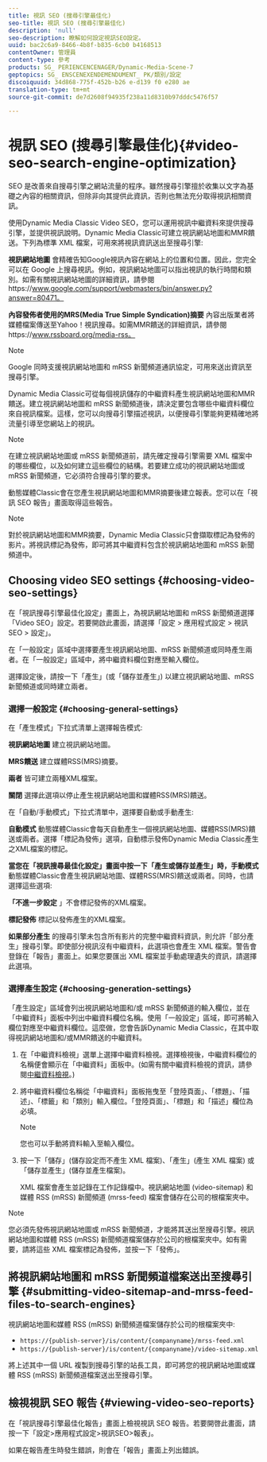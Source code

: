 ```yaml
---
title: 視訊 SEO (搜尋引擎最佳化)
seo-title: 視訊 SEO (搜尋引擎最佳化)
description: 'null'
seo-description: 瞭解如何設定視訊SEO設定。
uuid: bac2c6a9-8466-4b8f-b835-6cb0 b4168513
contentOwner: 管理員
content-type: 參考
products: SG_ PERIENCENCENAGER/Dynamic-Media-Scene-7
geptopics: SG_ ENSCENEXENDEMENDUMENT_ PK/類別/設定
discoiquuid: 34d868-775f-452b-b26 e-d139 f0 e280 ae
translation-type: tm+mt
source-git-commit: de7d2608f94935f238a11d8310b97dddc5476f57

---
```



# 視訊 SEO (搜尋引擎最佳化){#video-seo-search-engine-optimization}

SEO 是改善來自搜尋引擎之網站流量的程序。雖然搜尋引擎擅於收集以文字為基礎之內容的相關資訊，但除非向其提供此資訊，否則也無法充分取得視訊相關資訊。

使用Dynamic Media Classic Video SEO，您可以運用視訊中繼資料來提供搜尋引擎，並提供視訊說明。Dynamic Media Classic可建立視訊網站地圖和MMR饋送。下列為標準 XML 檔案，可用來將視訊資訊送出至搜尋引擎:

**視訊網站地圖** 會精確告知Google視訊內容在網站上的位置和位置。因此，您完全可以在 Google 上搜尋視訊。例如，視訊網站地圖可以指出視訊的執行時間和類別。如需有關視訊網站地圖的詳細資訊，請參閱https://www.google.com/support/webmasters/bin/answer.py?answer=80471。

**內容發佈者使用的MRS(Media True Simple Syndication)摘要** 內容出版業者將媒體檔案傳送至Yahoo！視訊搜尋。如需MMR饋送的詳細資訊，請參閱https://www.rssboard.org/media-rss。

>[!NOTE]
>
>Google 同時支援視訊網站地圖和 mRSS 新聞頻道通訊協定，可用來送出資訊至搜尋引擎。

Dynamic Media Classic可從每個視訊儲存的中繼資料產生視訊網站地圖和MMR饋送。建立視訊網站地圖和 mRSS 新聞頻道後，請決定要包含哪些中繼資料欄位來自視訊檔案。這樣，您可以向搜尋引擎描述視訊，以便搜尋引擎能夠更精確地將流量引導至您網站上的視訊。

>[!NOTE]
>
>在建立視訊網站地圖或 mRSS 新聞頻道前，請先確定搜尋引擎需要 XML 檔案中的哪些欄位，以及如何建立這些欄位的結構。若要建立成功的視訊網站地圖或 mRSS 新聞頻道，它必須符合搜尋引擎的要求。

動態媒體Classic會在您產生視訊網站地圖和MMR摘要後建立報表。您可以在「視訊 SEO 報告」畫面取得這些報告。

>[!NOTE]
>
>對於視訊網站地圖和MMR摘要，Dynamic Media Classic只會擷取標記為發佈的影片。將視訊標記為發佈，即可將其中繼資料包含於視訊網站地圖和 mRSS 新聞頻道中。

## Choosing video SEO settings {#choosing-video-seo-settings}

在「視訊搜尋引擎最佳化設定」畫面上，為視訊網站地圖和 mRSS 新聞頻道選擇「Video SEO」設定。若要開啟此畫面，請選擇「設定 &gt; 應用程式設定 &gt; 視訊 SEO &gt; 設定」。

在「一般設定」區域中選擇要產生視訊網站地圖、mRSS 新聞頻道或同時產生兩者。在「一般設定」區域中，將中繼資料欄位對應至輸入欄位。

選擇設定後，請按一下「產生」(或「儲存並產生」) 以建立視訊網站地圖、mRSS 新聞頻道或同時建立兩者。

### 選擇一般設定 {#choosing-general-settings}

在「產生模式」下拉式清單上選擇報告模式:

**視訊網站地圖** 建立視訊網站地圖。

**MRS饋送** 建立媒體RSS(MRS)摘要。

**兩者** 皆可建立兩種XML檔案。

**關閉** 選擇此選項以停止產生視訊網站地圖和媒體RSS(MRS)饋送。

在「自動/手動模式」下拉式清單中，選擇要自動或手動產生:

**自動模式** 動態媒體Classic會每天自動產生一個視訊網站地圖、媒體RSS(MRS)饋送或兩者。選擇「標記為發佈」選項，自動標示發佈Dynamic Media Classic產生之XML檔案的標記。

**當您在「視訊搜尋最佳化設定」畫面中按一下「產生或儲存並產生」時，手動模式** 動態媒體Classic會產生視訊網站地圖、媒體RSS(MRS)饋送或兩者。同時，也請選擇這些選項:

**「不進一步設定** 」不會標記發佈的XML檔案。

**標記發佈** 標記以發佈產生的XML檔案。

**如果部分產生** 的搜尋引擎未包含所有影片的完整中繼資料資訊，則允許「部分產生」搜尋引擎。即使部分視訊沒有中繼資料，此選項也會產生 XML 檔案。警告會登錄在「報告」畫面上。如果您要匯出 XML 檔案並手動處理遺失的資訊，請選擇此選項。

### 選擇產生設定 {#choosing-generation-settings}

「產生設定」區域會列出視訊網站地圖和/或 mRSS 新聞頻道的輸入欄位，並在「中繼資料」面板中列出中繼資料欄位名稱。使用「一般設定」區域，即可將輸入欄位對應至中繼資料欄位。這麼做，您會告訴Dynamic Media Classic，在其中取得視訊網站地圖和/或MMR饋送的中繼資料。

1. 在「中繼資料檢視」選單上選擇中繼資料檢視。選擇檢視後，中繼資料欄位的名稱便會顯示在「中繼資料」面板中。(如需有關中繼資料檢視的資訊，請參閱[中繼資料檢視](application-setup.md#metadata_views)。)
1. 將中繼資料欄位名稱從「中繼資料」面板拖曳至「登陸頁面」、「標題」、「描述」、「標籤」和「類別」輸入欄位。「登陸頁面」、「標題」和「描述」欄位為必填。

   >[!NOTE]
   >
   >您也可以手動將資料輸入至輸入欄位。

1. 按一下「儲存」(儲存設定而不產生 XML 檔案)、「產生」(產生 XML 檔案) 或「儲存並產生」(儲存並產生檔案)。

   XML 檔案會產生並記錄在工作記錄檔中。視訊網站地圖 (video-sitemap) 和媒體 RSS (mRSS) 新聞頻道 (mrss-feed) 檔案會儲存在公司的根檔案夾中。

>[!NOTE]
>
>您必須先發佈視訊網站地圖或 mRSS 新聞頻道，才能將其送出至搜尋引擎。視訊網站地圖和媒體 RSS (mRSS) 新聞頻道檔案儲存於公司的根檔案夾中。如有需要，請將這些 XML 檔案標記為發佈，並按一下「發佈」。

## 將視訊網站地圖和 mRSS 新聞頻道檔案送出至搜尋引擎 {#submitting-video-sitemap-and-mrss-feed-files-to-search-engines}

視訊網站地圖和媒體 RSS (mRSS) 新聞頻道檔案儲存於公司的根檔案夾中:

* `https://{publish-server}/is/content/{companyname}/mrss-feed.xml`
* `https://{publish-server}/is/content/{companyname}/video-sitemap.xml`

將上述其中一個 URL 複製到搜尋引擎的站長工具，即可將您的視訊網站地圖或媒體 RSS (mRSS) 新聞頻道檔案送出至搜尋引擎。

## 檢視視訊 SEO 報告 {#viewing-video-seo-reports}

在「視訊搜尋引擎最佳化報告」畫面上檢視視訊 SEO 報告。若要開啓此畫面，請按一下「設定&gt;應用程式設定&gt;視訊SEO&gt;報表」。

如果在報告產生時發生錯誤，則會在「報告」畫面上列出錯誤。

